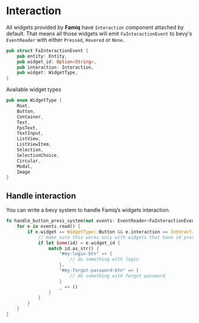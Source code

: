 # Interaction

All widgets provided by **Famiq** have `Interaction` component attached by default.
That means all those widgets will emit `FaInteractionEvent` to bevy's `EventReader` with either `Pressed`, `Hovered` or `None`.

```rust
pub struct FaInteractionEvent {
    pub entity: Entity,
    pub widget_id: Option<String>,
    pub interaction: Interaction,
    pub widget: WidgetType,
}
```
Available widget types
```rust
pub enum WidgetType {
    Root,
    Button,
    Container,
    Text,
    FpsText,
    TextInput,
    ListView,
    ListViewItem,
    Selection,
    SelectionChoice,
    Circular,
    Modal,
    Image
}
```

## Handle interaction
You can write a bevy system to handle Famiq’s widgets interaction.

```rust
fn handle_button_press_system(mut events: EventReader<FaInteractionEvent>) {
    for e in events.read() {
        if e.widget == WidgetType::Button && e.interaction == Interaction::Pressed {
            // make sure this works only with widgets that have id provided
            if let Some(id) = e.widget_id {
                match id.as_str() {
                    "#my-login-btn" => {
                        // do something with login
                    },
                    "#my-forgot-password-btn" => {
                        // do something with forgot password
                    }
                    _ => ()
                }
            }
        }
    }
}
```
